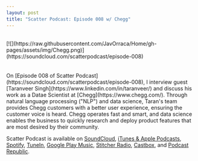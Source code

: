 ```yaml
---
layout: post
title: "Scatter Podcast: Episode 008 w/ Chegg"
---
```

<br>
[![](https://raw.githubusercontent.com/JavOrraca/Home/gh-pages/assets/img/Chegg.png)](https://soundcloud.com/scatterpodcast/episode-008)
<br>
<br>
<br>
On [Episode 008 of Scatter Podcast](https://soundcloud.com/scatterpodcast/episode-008), I interview guest [Taranveer Singh](https://www.linkedin.com/in/taranveer/) and discuss his work as a Datae Scientist at [Chegg](https://www.chegg.com/). Through natural language processing ("NLP") and data science, Taran's team provides Chegg customers with a better user experience, ensuring the customer voice is heard. Chegg operates fast and smart, and data science enables the business to quickly research and deploy product features that are most desired by their community.

Scatter Podcast is available on [SoundCloud](https://soundcloud.com/scatterpodcast), [iTunes & Apple Podcasts](https://podcasts.apple.com/us/podcast/scatter-podcast/id1458544194), [Spotify](https://open.spotify.com/show/64UpJwByrdsrLSYObuEeHx?si=n_UlBzrYQv6ptBjeXfSOsw), [TuneIn](https://tunein.com/podcasts/Business--Economics-Podcasts/Scatter-Podcast-p1216105/), [Google Play Music](https://playmusic.app.goo.gl/?ibi=com.google.PlayMusic&isi=691797987&ius=googleplaymusic&apn=com.google.android.music&link=https://play.google.com/music/m/Iqayzaqkmvhu5op3yehzbj5bus4?t%3DScatter_Podcast%26pcampaignid%3DMKT-na-all-co-pr-mu-pod-16), [Stitcher Radio](https://www.stitcher.com/podcast/scatter-podcast/httpssoundcloudcomscatterpodcast), [Castbox](https://castbox.fm/channel/id2083174), and [Podcast Republic](https://www.podcastrepublic.net/podcast/1458544194).
